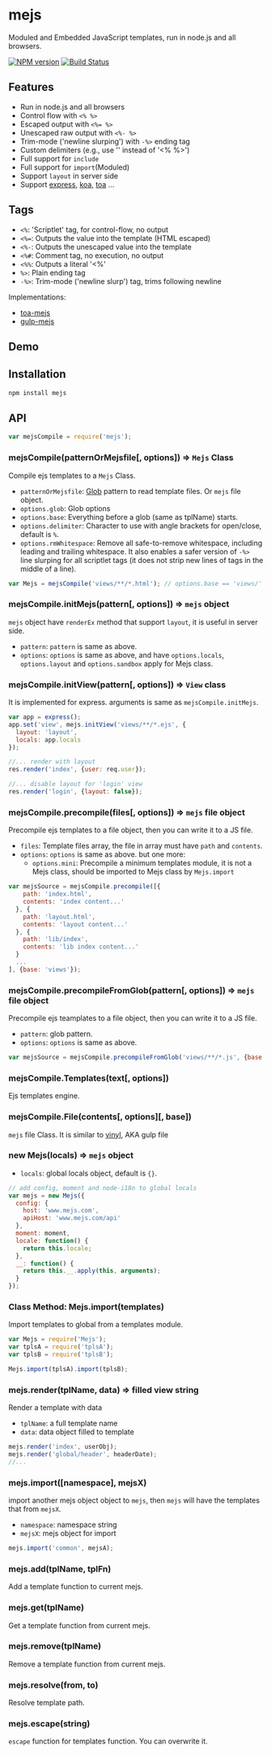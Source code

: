 mejs
====
Moduled and Embedded JavaScript templates, run in node.js and all browsers.

[![NPM version][npm-image]][npm-url]
[![Build Status][travis-image]][travis-url]

## Features

- Run in node.js and all browsers
- Control flow with `<% %>`
- Escaped output with `<%= %>`
- Unescaped raw output with `<%- %>`
- Trim-mode ('newline slurping') with `-%>` ending tag
- Custom delimiters (e.g., use '<? ?>' instead of '<% %>')
- Full support for `include`
- Full support for `import`(Moduled)
- Support `layout` in server side
- Support [express](https://github.com/strongloop/express), [koa](https://github.com/koajs/koa), [toa](https://github.com/toajs/toa) ...

## Tags

- `<%`: 'Scriptlet' tag, for control-flow, no output
- `<%=`: Outputs the value into the template (HTML escaped)
- `<%-`: Outputs the unescaped value into the template
- `<%#`: Comment tag, no execution, no output
- `<%%`: Outputs a literal '<%'
- `%>`:  Plain ending tag
- `-%>`: Trim-mode ('newline slurp') tag, trims following newline

Implementations:

- [toa-mejs](https://github.com/toajs/toa-mejs)
- [gulp-mejs](https://github.com/teambition/gulp-mejs)

## Demo


## Installation

```bash
npm install mejs
```

## API

```js
var mejsCompile = require('mejs');
```

### mejsCompile(patternOrMejsfile[, options]) => `Mejs` Class

Compile ejs templates to a `Mejs` Class.

- `patternOrMejsfile`: [Glob](https://github.com/isaacs/node-glob) pattern to read template files. Or `mejs` file object.
- `options.glob`: Glob options
- `options.base`: Everything before a glob (same as tplName) starts.
- `options.delimiter`: Character to use with angle brackets for open/close, default is `%`.
- `options.rmWhitespace`: Remove all safe-to-remove whitespace, including leading and trailing whitespace. It also enables a safer version of `-%>` line slurping for all scriptlet tags (it does not strip new lines of tags in the middle of a line).

```js
var Mejs = mejsCompile('views/**/*.html'); // options.base == 'views/'
```

### mejsCompile.initMejs(pattern[, options]) => `mejs` object

`mejs` object have `renderEx` method that support `layout`, it is useful in server side.

- `pattern`: `pattern` is same as above.
- `options`: `options` is same as above, and have `options.locals`, `options.layout` and `options.sandbox` apply for Mejs class.

### mejsCompile.initView(pattern[, options]) => `View` class

It is implemented for express. arguments is same as `mejsCompile.initMejs`.

```js
var app = express();
app.set('view', mejs.initView('views/**/*.ejs', {
  layout: 'layout',
  locals: app.locals
});

//... render with layout
res.render('index', {user: req.user});

//... disable layout for 'login' view
res.render('login', {layout: false});
```

### mejsCompile.precompile(files[, options]) => `mejs` file object
Precompile ejs templates to a file object, then you can write it to a JS file.

- `files`: Template files array, the file in array must have `path` and `contents`.
- `options`: `options` is same as above. but one more:
  - `options.mini`: Precompile a minimum templates module, it is not a Mejs class, should be imported to Mejs class by `Mejs.import`

```js
var mejsSource = mejsCompile.precompile([{
    path: 'index.html',
    contents: 'index content...'
  }, {
    path: 'layout.html',
    contents: 'layout content...'
  }, {
    path: 'lib/index',
    contents: 'lib index content...'
  }
  ...
], {base: 'views'});
```

### mejsCompile.precompileFromGlob(pattern[, options]) => `mejs` file object
Precompile ejs teamplates to a file object, then you can write it to a JS file.

- `pattern`: glob pattern.
- `options`: `options` is same as above.

```js
var mejsSource = mejsCompile.precompileFromGlob('views/**/*.js', {base: 'views'});
```

### mejsCompile.Templates(text[, options])
Ejs templates engine.

### mejsCompile.File(contents[, options][, base])
`mejs` file Class. It is similar to [vinyl](http://github.com/wearefractal/vinyl), AKA gulp file

### new Mejs(locals) => `mejs` object

- `locals`: global locals object, default is `{}`.

```js
// add config, moment and node-i18n to global locals
var mejs = new Mejs({
  config: {
    host: 'www.mejs.com',
    apiHost: 'www.mejs.com/api'
  },
  moment: moment,
  locale: function() {
    return this.locale;
  },
  __: function() {
    return this.__.apply(this, arguments);
  }
});
```

### Class Method: Mejs.import(templates)
Import templates to global from a templates module.

```js
var Mejs = require('Mejs');
var tplsA = require('tplsA');
var tplsB = require('tplsB');

Mejs.import(tplsA).import(tplsB);
```

### mejs.render(tplName, data) => filled view string
Render a template with data

- `tplName`: a full template name
- `data`: data object filled to template

```js
mejs.render('index', userObj);
mejs.render('global/header', headerDate);
//...
```

### mejs.import([namespace], mejsX)
import another mejs object object to `mejs`, then `mejs` will have the templates that from `mejsX`.

- `namespace`: namespace string
- `mejsX`: mejs object for import

```js
mejs.import('common', mejsA);
```

### mejs.add(tplName, tplFn)
Add a template function to current mejs.

### mejs.get(tplName)
Get a template function from current mejs.

### mejs.remove(tplName)
Remove a template function from current mejs.

### mejs.resolve(from, to)
Resolve template path.

### mejs.escape(string)
`escape` function for templates function. You can overwrite it.

[npm-url]: https://npmjs.org/package/mejs
[npm-image]: http://img.shields.io/npm/v/mejs.svg

[travis-url]: https://travis-ci.org/teambition/mejs
[travis-image]: http://img.shields.io/travis/teambition/mejs.svg
